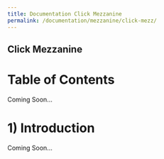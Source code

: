 ```yaml
---
title: Documentation Click Mezzanine
permalink: /documentation/mezzanine/click-mezz/
---
```


## Click Mezzanine

# Table of Contents

Coming Soon...

# 1) Introduction

Coming Soon...